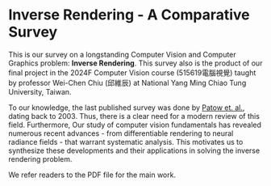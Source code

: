 # Inverse Rendering - A Comparative Survey

This is our survey on a longstanding Computer Vision and Computer Graphics problem: **Inverse Rendering**. This survey also is the product of our final project in the 2024F Computer Vision course (515619電腦視覺) taught by professor Wei-Chen Chiu (邱維辰) at National Yang Ming Chiao Tung University, Taiwan.

To our knowledge, the last published survey was done by [Patow et. al.](https://onlinelibrary.wiley.com/doi/abs/10.1111/j.1467-8659.2003.00716.x), dating back to 2003. Thus, there is a clear need for a modern review of this field. Furthermore,  Our study of computer vision fundamentals has revealed numerous recent advances - from differentiable rendering to neural radiance fields - that warrant systematic analysis. This motivates us to synthesize these developments and their applications in solving the inverse rendering problem.

We refer readers to the PDF file for the main work.